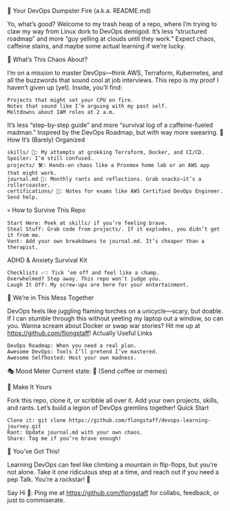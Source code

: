 🎉 Your DevOps Dumpster Fire (a.k.a. README.md)

Yo, what’s good? Welcome to my trash heap of a repo, where I’m trying to claw my way from Linux dork to DevOps demigod. It’s less “structured roadmap” and more “guy yelling at clouds until they work.” Expect chaos, caffeine stains, and maybe some actual learning if we’re lucky.

🚀 What’s This Chaos About?

I’m on a mission to master DevOps—think AWS, Terraform, Kubernetes, and all the buzzwords that sound cool at job interviews. This repo is my proof I haven’t given up (yet). Inside, you’ll find:

    Projects that might set your CPU on fire.
    Notes that sound like I’m arguing with my past self.
    Meltdowns about IAM roles at 2 a.m.

It’s less “step-by-step guide” and more “survival log of a caffeine-fueled madman.” Inspired by the DevOps Roadmap, but with way more swearing.
📂 How It’s (Barely) Organized

    skills/ 🧠: My attempts at grokking Terraform, Docker, and CI/CD. Spoiler: I’m still confused.
    projects/ 🛠️: Hands-on chaos like a Proxmox home lab or an AWS app that might work.
    journal.md 📝: Monthly rants and reflections. Grab snacks—it’s a rollercoaster.
    certifications/ 📜: Notes for exams like AWS Certified DevOps Engineer. Send help.

💀 How to Survive This Repo

    Start Here: Peek at skills/ if you’re feeling brave.
    Steal Stuff: Grab code from projects/. If it explodes, you didn’t get it from me.
    Vent: Add your own breakdowns to journal.md. It’s cheaper than a therapist.

ADHD & Anxiety Survival Kit

    Checklists ✅: Tick ‘em off and feel like a champ.
    Overwhelmed? Step away. This repo won’t judge you.
    Laugh It Off: My screw-ups are here for your entertainment.

🤝 We’re in This Mess Together

DevOps feels like juggling flaming torches on a unicycle—scary, but doable. If I can stumble through this without yeeting my laptop out a window, so can you. Wanna scream about Docker or swap war stories? Hit me up at https://github.com/flongstaff!
Actually Useful Links

    DevOps Roadmap: When you need a real plan.
    Awesome DevOps: Tools I’ll pretend I’ve mastered.
    Awesome Selfhosted: Host your own madness.

🎭 Mood Meter
Current state: 🤯 (Send coffee or memes)

🚀 Make It Yours

Fork this repo, clone it, or scribble all over it. Add your own projects, skills, and rants. Let’s build a legion of DevOps gremlins together!
Quick Start

    Clone it: git clone https://github.com/flongstaff/devops-learning-journey.git
    Rant: Update journal.md with your own chaos.
    Share: Tag me if you’re brave enough!

🌟 You’ve Got This!

Learning DevOps can feel like climbing a mountain in flip-flops, but you’re not alone. Take it one ridiculous step at a time, and reach out if you need a pep Talk. You’re a rockstar! 💪

Say Hi 📧: Ping me at https://github.com/flongstaff for collabs, feedback, or just to commiserate.
